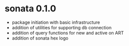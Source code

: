 # sonata 0.1.0

* package initiation with basic infrastructure
* addition of utilities for supporting db connection
* addition of query functions for new and active on ART
* addition of sonata hex logo
